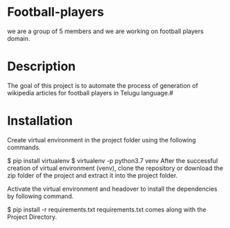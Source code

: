 # Football-players
we are a group of 5 members and we are working on football players domain.
# Description
The goal of this project is to automate the process of generation of wikipedia articles for football players in Telugu language.#
# Installation
Create virtual environment in the project folder using the following commands.

$ pip install virtualenv
$ virtualenv -p python3.7 venv
After the successful creation of virtual environment (venv), clone the repository or download the zip folder of the project and extract it into the project folder.

Activate the virtual environment and headover to install the dependencies by following command.

$ pip install -r requirements.txt
requirements.txt comes along with the Project Directory.
